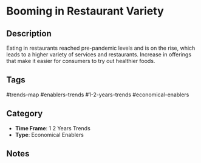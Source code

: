 # Booming in Restaurant Variety

## Description
Eating in restaurants reached pre-pandemic levels and is on the rise, which leads to a higher variety of services and restaurants. Increase in offerings that make it easier for consumers to try out healthier foods.

## Tags
#trends-map #enablers-trends #1-2-years-trends #economical-enablers

## Category
- **Time Frame**: 1 2 Years Trends
- **Type**: Economical Enablers

## Notes
<!-- Add your notes here -->
